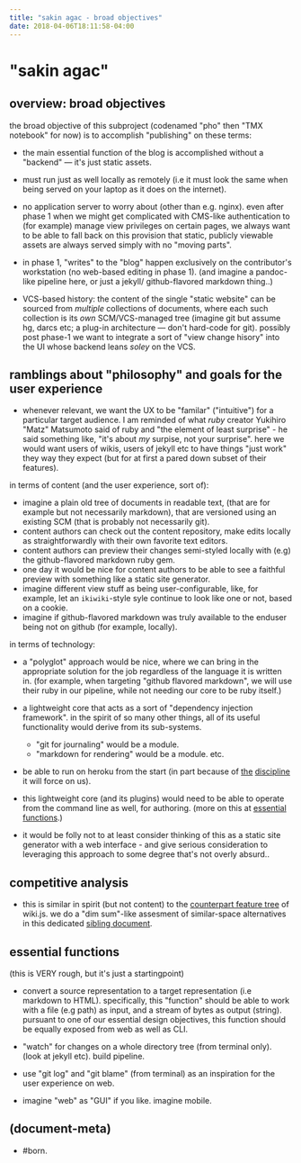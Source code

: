 ```yaml
---
title: "sakin agac - broad objectives"
date: 2018-04-06T18:11:58-04:00
---
```

# "sakin agac"

## overview: broad objectives

the broad objective of this subproject (codenamed "pho" then "TMX notebook"
for now) is to accomplish "publishing" on these terms:

  - the main essential function of the blog is accomplished without a
    "backend" — it's just static assets.

  - must run just as well locally as remotely (i.e it must look the same
    when being served on your laptop as it does on the internet).

  - no application server to worry about (other than e.g. nginx).
    even after phase 1 when we might get complicated with CMS-like
    authentication to (for example) manage view privileges on certain
    pages, we always want to be able to fall back on this provision that
    static, publicly viewable assets are always served simply with no
    "moving parts".

  - in phase 1, "writes" to the "blog" happen exclusively on the
    contributor's workstation (no web-based editing in phase 1).
    (and imagine a pandoc-like pipeline here, or just a jekyll/
    github-flavored markdown thing..)

  - VCS-based history: the content of the single "static website" can be
    sourced from _multiple_ collections of documents, where each such
    collection is its _own_ SCM/VCS-managed tree (imagine git but assume
    hg, darcs etc; a plug-in architecture — don't hard-code for git).
    possibly post phase-1 we want to integrate a sort of "view change
    hisory" into the UI whose backend leans _soley_ on the VCS.




## ramblings about "philosophy" and goals for the user experience

  - whenever relevant, we want the UX to be "familar" ("intuitive") for
    a particular target audience. I am
    reminded of what _ruby_ creator Yukihiro "Matz" Matsumoto said of ruby
    and "the element of least surprise" - he said something like, "it's
    about _my_ surpise, not your surprise". here we would want users of
    wikis, users of jekyll etc to have things "just work" they way they
    expect (but for at first a pared down subset of their features).


in terms of content (and the user experience, sort of):

  - imagine a plain old tree of documents in readable text, (that are for
    example but not necessarily markdown), that are versioned using an
    existing SCM (that is probably not necessarily git).
  - content authors can check out the content repository, make edits
    locally as straightforwardly with their own favorite text editors.
  - content authors can preview their changes semi-styled locally with
    (e.g) the github-flavored markdown ruby gem.
  - one day it would be nice for content authors to be able to see a
    faithful preview with something like a static site generator.
  - imagine different view stuff as being user-configurable, like, for
    example, let an `ikiwiki`-style syle continue to look like one or
    not, based on a cookie.
  - imagine if github-flavored markdown was truly available to the
    enduser being not on github (for example, locally).


in terms of technology:

  - a "polyglot" approach would be nice, where we can bring in the
    appropriate solution for the job regardless of the language it is
    written in. (for example, when targeting "github flavored markdown",
    we will use their ruby in our pipeline, while not needing our core
    to be ruby itself.)

  - a lightweight core that acts as a sort of "dependency injection
    framework". in the spirit of so many other things, all of its
    useful functionality would derive from its sub-systems.
      - "git for journaling" would be a module.
      - "markdown for rendering" would be a module. etc.

  - be able to run on heroku from the start (in part because of
    [the][heroku5] [discipline][heroku3] it will force on us).

  - this lightweight core (and its plugins) would need to be able to
    operate from the command line as well, for authoring. (more on
    this at [essential functions](#essential-functions).)

  - it would be folly not to at least consider thinking of this as
    a static site generator with a web interface - and give serious
    consideration to leveraging this approach to some degree that's
    not overly absurd..




## competitive analysis

  - this is similar in spirit (but not content) to the
    [counterpart feature tree][wikijs2] of wiki.js.
    we do a "dim sum"-like assesment of similar-space alternatives
    in this dedicated [sibling document][sibling1].




## <a name='essential-functions'></a>essential functions

(this is VERY rough, but it's just a startingpoint)

  - convert a source representation to a target representation (i.e
    markdown to HTML). specifically, this "function" should be able to
    work with a file (e.g path) as input, and a stream of bytes as output
    (string). pursuant to one of our essential design objectives, this
    function should be equally exposed from web as well as CLI.

  - "watch" for changes on a whole directory tree (from terminal only).
    (look at jekyll etc). build pipeline.

  - use "git log" and "git blame" (from terminal) as an inspiration for
    the user experience on web.

  - imagine "web" as "GUI" if you like. imagine mobile.




[wikijs2]: https://github.com/Requarks/wiki
[heroku5]: https://devcenter.heroku.com/articles/architecting-apps
[heroku3]: https://12factor.net/
[sibling1]: 404-wiki-app-dim-sum.md




## (document-meta)

  - #born.
